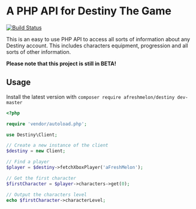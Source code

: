 A PHP API for Destiny The Game
===========

[![Build Status](https://travis-ci.org/aFreshMelon/destiny-php.svg)](https://travis-ci.org/aFreshMelon/destiny-php)

This is an easy to use PHP API to access all sorts of information about any Destiny account. 
This includes characters equipment, progression and all sorts of other information.

**Please note that this project is still in BETA!**

Usage
-----

Install the latest version with `composer require afreshmelon/destiny dev-master`

```php
<?php

require 'vendor/autoload.php';

use Destiny\Client;

// Create a new instance of the client
$destiny = new Client;

// Find a player
$player = $destiny->fetchXboxPlayer('aFreshMelon');

// Get the first character
$firstCharacter = $player->characters->get(0);

// Output the characters level
echo $firstCharacter->characterLevel;